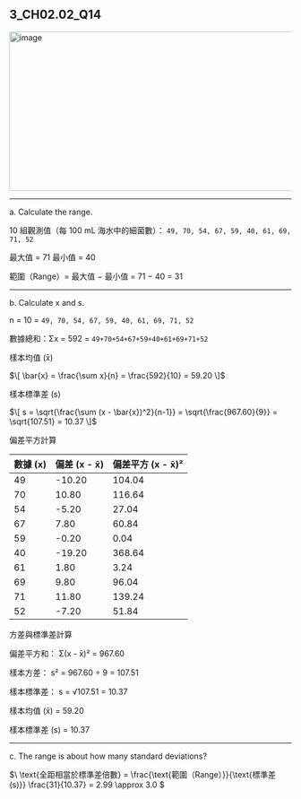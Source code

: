 ## 3_CH02.02_Q14
<img width="587" height="284" alt="image" src="https://github.com/user-attachments/assets/ae711c0a-6336-4f20-b8fd-c8f1e0a2bc06" />

---
a. Calculate the range.

10 組觀測值（每 100 mL 海水中的細菌數）：
`49, 70, 54, 67, 59, 40, 61, 69, 71, 52`

最大值 = 71
最小值 = 40

範圍（Range）= 最大值 − 最小值 = 71 − 40 = 31

---
b. Calculate x and s.

n = 10 = `49, 70, 54, 67, 59, 40, 61, 69, 71, 52`

數據總和：Σx = 592 = `49+70+54+67+59+40+61+69+71+52`

樣本均值 (x̄)

$\[ \bar{x} = \frac{\sum x}{n} = \frac{592}{10} = 59.20 \]$

樣本標準差 (s)

$\[ s = \sqrt{\frac{\sum (x - \bar{x})^2}{n-1}} = \sqrt{\frac{967.60}{9}} = \sqrt{107.51} = 10.37 \]$

偏差平方計算

| 數據 (x) | 偏差 (x - x̄) | 偏差平方 (x - x̄)² |
|---------|-------------|------------------|
| 49      | -10.20      | 104.04           |
| 70      | 10.80       | 116.64           |
| 54      | -5.20       | 27.04            |
| 67      | 7.80        | 60.84            |
| 59      | -0.20       | 0.04             |
| 40      | -19.20      | 368.64           |
| 61      | 1.80        | 3.24             |
| 69      | 9.80        | 96.04            |
| 71      | 11.80       | 139.24           |
| 52      | -7.20       | 51.84            |

方差與標準差計算

偏差平方和： Σ(x - x̄)² = 967.60

樣本方差： s² = 967.60 ÷ 9 = 107.51

樣本標準差： s = √107.51 = 10.37

樣本均值 (x̄) = 59.20

樣本標準差 (s) = 10.37

---
c. The range is about how many standard deviations?

$\ \text{全距相當於標準差倍數} = \frac{\text{範圍（Range）}}{\text{標準差(s)}} \frac{31}{10.37} = 2.99 \approx 3.0 \$
